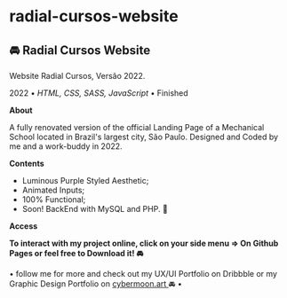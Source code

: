 # radial-cursos-website

<h2> 🚘 Radial Cursos Website </h2>
<p> Website Radial Cursos, Versão 2022. </p>

<p>2022 •<em> HTML, CSS, SASS, JavaScript</em> • Finished</p>

<p><strong>About</strong></p>
 <p>A fully renovated version of the official Landing Page of a Mechanical School located in Brazil's largest city, São Paulo. Designed and Coded by me and a work-buddy in 2022.</p>

<p><strong>Contents</strong></p>
<ul>
 <li> Luminous Purple Styled Aesthetic;  </li>
 <li> Animated Inputs;  </li>
 <li> 100% Functional;   </li>
 <li> Soon! BackEnd with MySQL and PHP. 🌟 </li>
 </ul>
 
<p><strong>Access</p></strong>
<p><strong> To interact with my project online, click on your side menu => On Github Pages or feel free to Download it! 🚘</p></strong>

<p>• follow me for more and check out my UX/UI Portfolio on Dribbble or my Graphic Design Portfolio on <a href="cybermoon.art"  rel="external" target="_blank"> cybermoon.art </a>🚘 •</p>
 
